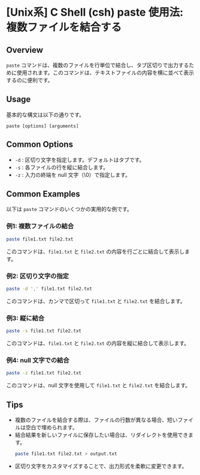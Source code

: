 # [Unix系] C Shell (csh) paste 使用法: 複数ファイルを結合する

## Overview
`paste` コマンドは、複数のファイルを行単位で結合し、タブ区切りで出力するために使用されます。このコマンドは、テキストファイルの内容を横に並べて表示するのに便利です。

## Usage
基本的な構文は以下の通りです。

```
paste [options] [arguments]
```

## Common Options
- `-d` : 区切り文字を指定します。デフォルトはタブです。
- `-s` : 各ファイルの行を縦に結合します。
- `-z` : 入力の終端を null 文字（\0）で指定します。

## Common Examples
以下は `paste` コマンドのいくつかの実用的な例です。

### 例1: 複数ファイルの結合
```bash
paste file1.txt file2.txt
```
このコマンドは、`file1.txt` と `file2.txt` の内容を行ごとに結合して表示します。

### 例2: 区切り文字の指定
```bash
paste -d ',' file1.txt file2.txt
```
このコマンドは、カンマで区切って `file1.txt` と `file2.txt` を結合します。

### 例3: 縦に結合
```bash
paste -s file1.txt file2.txt
```
このコマンドは、`file1.txt` と `file2.txt` の内容を縦に結合して表示します。

### 例4: null 文字での結合
```bash
paste -z file1.txt file2.txt
```
このコマンドは、null 文字を使用して `file1.txt` と `file2.txt` を結合します。

## Tips
- 複数のファイルを結合する際は、ファイルの行数が異なる場合、短いファイルは空白で埋められます。
- 結合結果を新しいファイルに保存したい場合は、リダイレクトを使用できます。
  ```bash
  paste file1.txt file2.txt > output.txt
  ```
- 区切り文字をカスタマイズすることで、出力形式を柔軟に変更できます。